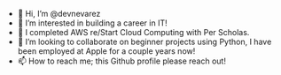 - 👋 Hi, I’m @devnevarez
- 👀 I’m interested in building a career in IT!
- 🌱 I completed AWS re/Start Cloud Computing with Per Scholas.
- 💞️ I’m looking to collaborate on beginner projects using Python, I have been employed at Apple for a couple years now!
- 📫 How to reach me; this Github profile please reach out!

<!---
devnevarez/devnevarez is a ✨ special ✨ repository because its `README.md` (this file) appears on your GitHub profile.
You can click the Preview link to take a look at your changes.
--->
